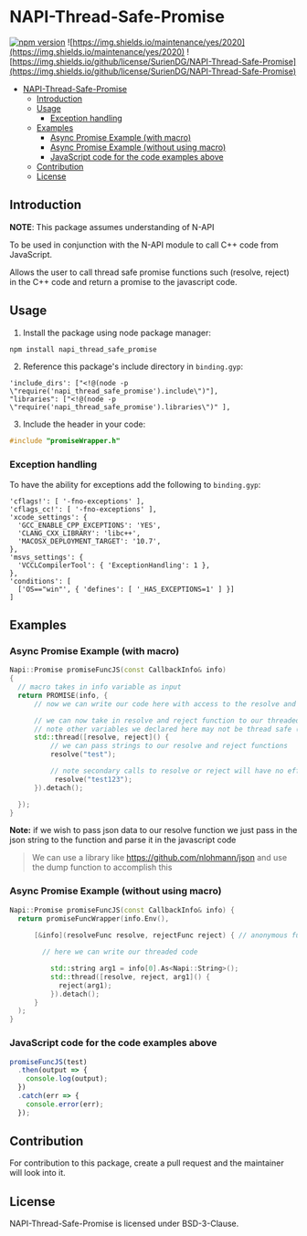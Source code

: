 # NAPI-Thread-Safe-Promise

[![npm version](https://badge.fury.io/js/napi_thread_safe_promise.svg)](https://badge.fury.io/js/napi_thread_safe_promise)
![https://img.shields.io/maintenance/yes/2020](https://img.shields.io/maintenance/yes/2020)
![https://img.shields.io/github/license/SurienDG/NAPI-Thread-Safe-Promise](https://img.shields.io/github/license/SurienDG/NAPI-Thread-Safe-Promise)

- [NAPI-Thread-Safe-Promise](#napi-thread-safe-promise)
  - [Introduction](#introduction)
  - [Usage](#usage)
      - [Exception handling](#exception-handling)
  - [Examples](#examples)
    - [Async Promise Example (with macro)](#async-promise-example-with-macro)
    - [Async Promise Example (without using macro)](#async-promise-example-without-using-macro)
    - [JavaScript code for the code examples above](#javascript-code-for-the-code-examples-above)
  - [Contribution](#contribution)
  - [License](#license)

## Introduction

**NOTE**: This package assumes understanding of N-API

To be used in conjunction with the N-API module to call C++ code from JavaScript.  

Allows the user to call thread safe promise functions such (resolve, reject) in the C++ code and return a promise to the javascript code.

## Usage

1. Install the package using node package manager: 

```sh
npm install napi_thread_safe_promise
```

2. Reference this package's include directory in `binding.gyp`:

```gyp
'include_dirs': ["<!@(node -p \"require('napi_thread_safe_promise').include\")"],
"libraries": ["<!@(node -p \"require('napi_thread_safe_promise').libraries\")" ],
```

3. Include the header in your code:

```C++
#include "promiseWrapper.h"
```

### Exception handling

To have the ability for exceptions add the following to `binding.gyp`:

```gyp
'cflags!': [ '-fno-exceptions' ],
'cflags_cc!': [ '-fno-exceptions' ],
'xcode_settings': {
  'GCC_ENABLE_CPP_EXCEPTIONS': 'YES',
  'CLANG_CXX_LIBRARY': 'libc++',
  'MACOSX_DEPLOYMENT_TARGET': '10.7',
},
'msvs_settings': {
  'VCCLCompilerTool': { 'ExceptionHandling': 1 },
},
'conditions': [
  ['OS=="win"', { 'defines': [ '_HAS_EXCEPTIONS=1' ] }]
]
```

## Examples

### Async Promise Example (with macro)

```C++
Napi::Promise promiseFuncJS(const CallbackInfo& info)
{
  // macro takes in info variable as input
  return PROMISE(info, {
      // now we can write our code here with access to the resolve and reject functions

      // we can now take in resolve and reject function to our threaded function because they are thread safe
      // note other variables we declared here may not be thread safe (ex. info variable is not thread safe) 
      std::thread([resolve, reject]() {
          // we can pass strings to our resolve and reject functions
          resolve("test");

          // note secondary calls to resolve or reject will have no effect
           resolve("test123");
      }).detach();

  });
}
```
**Note:** if we wish to pass json data to our resolve function we just pass in the json string to the function and parse it in the javascript code
> We can use a library like https://github.com/nlohmann/json and use the dump function to accomplish this

### Async Promise Example (without using macro)
```C++
Napi::Promise promiseFuncJS(const CallbackInfo& info) {
  return promiseFuncWrapper(info.Env(),
      
      [&info](resolveFunc resolve, rejectFunc reject) { // anonymous function passed to thread safe resolve and reject functions

        // here we can write our threaded code

          std::string arg1 = info[0].As<Napi::String>();
          std::thread([resolve, reject, arg1]() {
            reject(arg1);
          }).detach();
      }
  );
}
```

### JavaScript code for the code examples above

```Javascript
promiseFuncJS(test)
  .then(output => {
    console.log(output);
  })
  .catch(err => {
    console.error(err);
  });
```

## Contribution

For contribution to this package, create a pull request and the maintainer will look into it. 

## License

NAPI-Thread-Safe-Promise is licensed under BSD-3-Clause.
